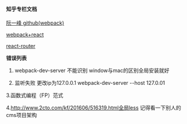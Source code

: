#### 知乎专栏文档

[阮一峰 github(webpack)](https://github.com/ruanyf/webpack-demos#demo01-entry-file-source)

[webpack+react](http://www.jianshu.com/p/418e48e0cef1)

[react-router](http://web.jobbole.com/84294/)

**错误列表**
1. webpack-dev-server 不能识别 window与mac的区别全局安装就好

2. 监听失败 更改ip为127.0.0.1  webpack-dev-server --host 127.0.01

3.函数式编程（FP）范式

4.http://www.2cto.com/kf/201606/516319.html全局less
记得看一下别人的cms项目架构

